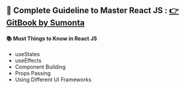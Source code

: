 ## 📖 Complete Guideline to Master React JS : [👉 GitBook by Sumonta](https://sumontas-organization.gitbook.io/react-js-learning/)

#### 📚 Must Things to Know in React JS

- useStates
- useEffects
- Component Building
- Props Passing
- Using Different UI Frameworks
